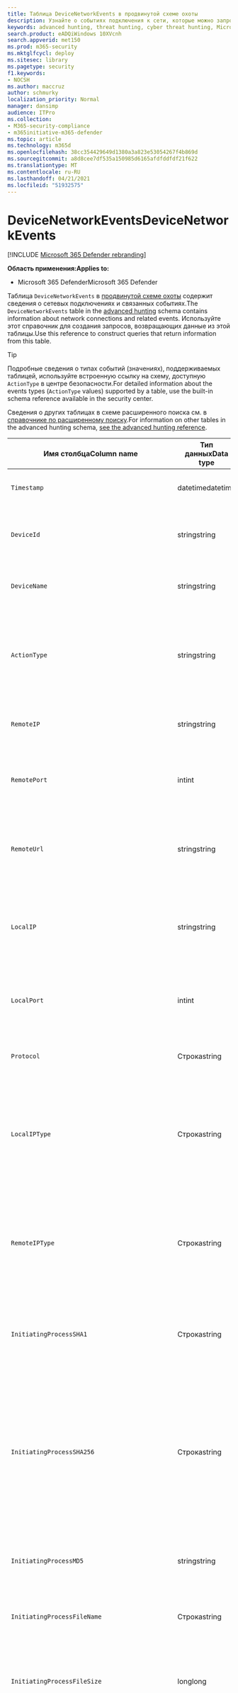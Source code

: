 ```yaml
---
title: Таблица DeviceNetworkEvents в продвинутой схеме охоты
description: Узнайте о событиях подключения к сети, которые можно запросить в таблице DeviceNetworkEvents в продвинутой схеме охоты
keywords: advanced hunting, threat hunting, cyber threat hunting, Microsoft 365 Defender, Microsoft 365, m365, search, query, telemetry, schema reference, kusto, table, column, data type, devicenetworkevents, NetworkCommunicationEvents, networkCommunicationEvents, network connection, remote ip, local ip
search.product: eADQiWindows 10XVcnh
search.appverid: met150
ms.prod: m365-security
ms.mktglfcycl: deploy
ms.sitesec: library
ms.pagetype: security
f1.keywords:
- NOCSH
ms.author: maccruz
author: schmurky
localization_priority: Normal
manager: dansimp
audience: ITPro
ms.collection:
- M365-security-compliance
- m365initiative-m365-defender
ms.topic: article
ms.technology: m365d
ms.openlocfilehash: 38cc354429649d1380a3a823e53054267f4b869d
ms.sourcegitcommit: a8d8cee7df535a150985d6165afdfddfdf21f622
ms.translationtype: MT
ms.contentlocale: ru-RU
ms.lasthandoff: 04/21/2021
ms.locfileid: "51932575"
---
```

# <a name="devicenetworkevents"></a><span data-ttu-id="ef63f-104">DeviceNetworkEvents</span><span class="sxs-lookup"><span data-stu-id="ef63f-104">DeviceNetworkEvents</span></span>

[!INCLUDE [Microsoft 365 Defender rebranding](../includes/microsoft-defender.md)]


<span data-ttu-id="ef63f-105">**Область применения:**</span><span class="sxs-lookup"><span data-stu-id="ef63f-105">**Applies to:**</span></span>
- <span data-ttu-id="ef63f-106">Microsoft 365 Defender</span><span class="sxs-lookup"><span data-stu-id="ef63f-106">Microsoft 365 Defender</span></span>



<span data-ttu-id="ef63f-107">Таблица `DeviceNetworkEvents` в [продвинутой схеме охоты](advanced-hunting-overview.md) содержит сведения о сетевых подключениях и связанных событиях.</span><span class="sxs-lookup"><span data-stu-id="ef63f-107">The `DeviceNetworkEvents` table in the [advanced hunting](advanced-hunting-overview.md) schema contains information about network connections and related events.</span></span> <span data-ttu-id="ef63f-108">Используйте этот справочник для создания запросов, возвращающих данные из этой таблицы.</span><span class="sxs-lookup"><span data-stu-id="ef63f-108">Use this reference to construct queries that return information from this table.</span></span>

>[!TIP]
> <span data-ttu-id="ef63f-109">Подробные сведения о типах событий (значениях), поддерживаемых таблицей, используйте встроенную ссылку на схему, доступную `ActionType` в центре безопасности.</span><span class="sxs-lookup"><span data-stu-id="ef63f-109">For detailed information about the events types (`ActionType` values) supported by a table, use the built-in schema reference available in the security center.</span></span>

<span data-ttu-id="ef63f-110">Сведения о других таблицах в схеме расширенного поиска см. в [справочнике по расширенному поиску](advanced-hunting-schema-tables.md).</span><span class="sxs-lookup"><span data-stu-id="ef63f-110">For information on other tables in the advanced hunting schema, [see the advanced hunting reference](advanced-hunting-schema-tables.md).</span></span>

| <span data-ttu-id="ef63f-111">Имя столбца</span><span class="sxs-lookup"><span data-stu-id="ef63f-111">Column name</span></span> | <span data-ttu-id="ef63f-112">Тип данных</span><span class="sxs-lookup"><span data-stu-id="ef63f-112">Data type</span></span> | <span data-ttu-id="ef63f-113">Описание</span><span class="sxs-lookup"><span data-stu-id="ef63f-113">Description</span></span> |
|-------------|-----------|-------------|
| `Timestamp` | <span data-ttu-id="ef63f-114">datetime</span><span class="sxs-lookup"><span data-stu-id="ef63f-114">datetime</span></span> | <span data-ttu-id="ef63f-115">Дата и время записи события</span><span class="sxs-lookup"><span data-stu-id="ef63f-115">Date and time when the event was recorded</span></span> |
| `DeviceId` | <span data-ttu-id="ef63f-116">string</span><span class="sxs-lookup"><span data-stu-id="ef63f-116">string</span></span> | <span data-ttu-id="ef63f-117">Уникальный идентификатор для обслуживаемого компьютера</span><span class="sxs-lookup"><span data-stu-id="ef63f-117">Unique identifier for the machine in the service</span></span> |
| `DeviceName` | <span data-ttu-id="ef63f-118">string</span><span class="sxs-lookup"><span data-stu-id="ef63f-118">string</span></span> | <span data-ttu-id="ef63f-119">Полное доменное имя компьютера</span><span class="sxs-lookup"><span data-stu-id="ef63f-119">Fully qualified domain name (FQDN) of the machine</span></span> |
| `ActionType` | <span data-ttu-id="ef63f-120">string</span><span class="sxs-lookup"><span data-stu-id="ef63f-120">string</span></span> | <span data-ttu-id="ef63f-121">Тип действий, которые вызвали событие.</span><span class="sxs-lookup"><span data-stu-id="ef63f-121">Type of activity that triggered the event.</span></span> <span data-ttu-id="ef63f-122">Подробные [сведения см. в](advanced-hunting-schema-tables.md?#get-schema-information-in-the-security-center) справке по схеме на портале</span><span class="sxs-lookup"><span data-stu-id="ef63f-122">See the [in-portal schema reference](advanced-hunting-schema-tables.md?#get-schema-information-in-the-security-center) for details</span></span> |
| `RemoteIP` | <span data-ttu-id="ef63f-123">string</span><span class="sxs-lookup"><span data-stu-id="ef63f-123">string</span></span> | <span data-ttu-id="ef63f-124">IP-адрес, к которому выполнено подключение</span><span class="sxs-lookup"><span data-stu-id="ef63f-124">IP address that was being connected to</span></span> |
| `RemotePort` | <span data-ttu-id="ef63f-125">int</span><span class="sxs-lookup"><span data-stu-id="ef63f-125">int</span></span> | <span data-ttu-id="ef63f-126">TCP-порт на удаленном устройстве, подключенного к</span><span class="sxs-lookup"><span data-stu-id="ef63f-126">TCP port on the remote device that was being connected to</span></span> |
| `RemoteUrl` | <span data-ttu-id="ef63f-127">string</span><span class="sxs-lookup"><span data-stu-id="ef63f-127">string</span></span> | <span data-ttu-id="ef63f-128">URL-адрес или полное доменное имя, к которому выполнено подключение</span><span class="sxs-lookup"><span data-stu-id="ef63f-128">URL or fully qualified domain name (FQDN) that was being connected to</span></span> |
| `LocalIP` | <span data-ttu-id="ef63f-129">string</span><span class="sxs-lookup"><span data-stu-id="ef63f-129">string</span></span> | <span data-ttu-id="ef63f-130">IP-адрес, присвоенный локальной машине, используемой во время связи</span><span class="sxs-lookup"><span data-stu-id="ef63f-130">IP address assigned to the local machine used during communication</span></span> |
| `LocalPort` | <span data-ttu-id="ef63f-131">int</span><span class="sxs-lookup"><span data-stu-id="ef63f-131">int</span></span> | <span data-ttu-id="ef63f-132">Порт TCP на локальной машине, используемой во время связи</span><span class="sxs-lookup"><span data-stu-id="ef63f-132">TCP port on the local machine used during communication</span></span> |
| `Protocol` | <span data-ttu-id="ef63f-133">Строка</span><span class="sxs-lookup"><span data-stu-id="ef63f-133">string</span></span> | <span data-ttu-id="ef63f-134">Протокол, используемый во время связи</span><span class="sxs-lookup"><span data-stu-id="ef63f-134">Protocol used during the communication</span></span> |
| `LocalIPType` | <span data-ttu-id="ef63f-135">Строка</span><span class="sxs-lookup"><span data-stu-id="ef63f-135">string</span></span> | <span data-ttu-id="ef63f-136">Тип IP-адресов, например public, Private, Reserved, Loopback, Teredo, FourToSixMapping и Broadcast</span><span class="sxs-lookup"><span data-stu-id="ef63f-136">Type of IP address, for example Public, Private, Reserved, Loopback, Teredo, FourToSixMapping, and Broadcast</span></span> |
| `RemoteIPType` | <span data-ttu-id="ef63f-137">Строка</span><span class="sxs-lookup"><span data-stu-id="ef63f-137">string</span></span> | <span data-ttu-id="ef63f-138">Тип IP-адресов, например public, Private, Reserved, Loopback, Teredo, FourToSixMapping и Broadcast</span><span class="sxs-lookup"><span data-stu-id="ef63f-138">Type of IP address, for example Public, Private, Reserved, Loopback, Teredo, FourToSixMapping, and Broadcast</span></span> |
| `InitiatingProcessSHA1` | <span data-ttu-id="ef63f-139">Строка</span><span class="sxs-lookup"><span data-stu-id="ef63f-139">string</span></span> | <span data-ttu-id="ef63f-140">SHA-1 процесса (файла изображений), который инициировал событие</span><span class="sxs-lookup"><span data-stu-id="ef63f-140">SHA-1 of the process (image file) that initiated the event</span></span> |
| `InitiatingProcessSHA256` | <span data-ttu-id="ef63f-141">Строка</span><span class="sxs-lookup"><span data-stu-id="ef63f-141">string</span></span> | <span data-ttu-id="ef63f-142">SHA-256 процесса (файла изображений), который инициировал событие.</span><span class="sxs-lookup"><span data-stu-id="ef63f-142">SHA-256 of the process (image file) that initiated the event.</span></span> <span data-ttu-id="ef63f-143">Это поле обычно не заполняется. Используйте столбец SHA1, если он доступен.</span><span class="sxs-lookup"><span data-stu-id="ef63f-143">This field is usually not populated — use the SHA1 column when available.</span></span> |
| `InitiatingProcessMD5` | <span data-ttu-id="ef63f-144">string</span><span class="sxs-lookup"><span data-stu-id="ef63f-144">string</span></span> | <span data-ttu-id="ef63f-145">AD5 hash of the process (image file), that initiated the event</span><span class="sxs-lookup"><span data-stu-id="ef63f-145">MD5 hash of the process (image file) that initiated the event</span></span> |
| `InitiatingProcessFileName` | <span data-ttu-id="ef63f-146">Строка</span><span class="sxs-lookup"><span data-stu-id="ef63f-146">string</span></span> | <span data-ttu-id="ef63f-147">Имя процесса, который инициировал событие</span><span class="sxs-lookup"><span data-stu-id="ef63f-147">Name of the process that initiated the event</span></span> |
| `InitiatingProcessFileSize` | <span data-ttu-id="ef63f-148">long</span><span class="sxs-lookup"><span data-stu-id="ef63f-148">long</span></span> | <span data-ttu-id="ef63f-149">Размер файла, который запустил процесс, ответственный за событие</span><span class="sxs-lookup"><span data-stu-id="ef63f-149">Size of the file that ran the process responsible for the event</span></span> |
| `InitiatingProcessVersionInfoCompanyName` | <span data-ttu-id="ef63f-150">Строка</span><span class="sxs-lookup"><span data-stu-id="ef63f-150">string</span></span> | <span data-ttu-id="ef63f-151">Название компании из сведений о версии процесса (файла изображений), ответственного за событие</span><span class="sxs-lookup"><span data-stu-id="ef63f-151">Company name from the version information of the process (image file) responsible for the event</span></span> |
| `InitiatingProcessVersionInfoProductName` | <span data-ttu-id="ef63f-152">Строка</span><span class="sxs-lookup"><span data-stu-id="ef63f-152">string</span></span> | <span data-ttu-id="ef63f-153">Имя продукта из сведений о версии процесса (файл изображений), ответственных за событие</span><span class="sxs-lookup"><span data-stu-id="ef63f-153">Product name from the version information of the process (image file) responsible for the event</span></span> |
| `InitiatingProcessVersionInfoProductVersion` | <span data-ttu-id="ef63f-154">Строка</span><span class="sxs-lookup"><span data-stu-id="ef63f-154">string</span></span> | <span data-ttu-id="ef63f-155">Версия продукта из сведений о версии процесса (файла изображений), ответственного за событие</span><span class="sxs-lookup"><span data-stu-id="ef63f-155">Product version from the version information of the process (image file) responsible for the event</span></span> |
| `InitiatingProcessVersionInfoInternalFileName` | <span data-ttu-id="ef63f-156">Строка</span><span class="sxs-lookup"><span data-stu-id="ef63f-156">string</span></span> | <span data-ttu-id="ef63f-157">Имя внутреннего файла из сведений о версии процесса (файла изображений), ответственного за событие</span><span class="sxs-lookup"><span data-stu-id="ef63f-157">Internal file name from the version information of the process (image file) responsible for the event</span></span> |
| `InitiatingProcessVersionInfoOriginalFileName` | <span data-ttu-id="ef63f-158">Строка</span><span class="sxs-lookup"><span data-stu-id="ef63f-158">string</span></span> | <span data-ttu-id="ef63f-159">Исходное имя файла из версии данных процесса (файла изображений), ответственного за событие</span><span class="sxs-lookup"><span data-stu-id="ef63f-159">Original file name from the version information of the process (image file) responsible for the event</span></span> |
| `InitiatingProcessVersionInfoFileDescription` | <span data-ttu-id="ef63f-160">Строка</span><span class="sxs-lookup"><span data-stu-id="ef63f-160">string</span></span> | <span data-ttu-id="ef63f-161">Описание из сведений о версии процесса (файла изображений), ответственного за событие</span><span class="sxs-lookup"><span data-stu-id="ef63f-161">Description from the version information of the process (image file) responsible for the event</span></span> |
| `InitiatingProcessId` | <span data-ttu-id="ef63f-162">int</span><span class="sxs-lookup"><span data-stu-id="ef63f-162">int</span></span> | <span data-ttu-id="ef63f-163">Процесс ID (PID) процесса, который инициировал событие</span><span class="sxs-lookup"><span data-stu-id="ef63f-163">Process ID (PID) of the process that initiated the event</span></span> |
| `InitiatingProcessCommandLine` | <span data-ttu-id="ef63f-164">Строка</span><span class="sxs-lookup"><span data-stu-id="ef63f-164">string</span></span> | <span data-ttu-id="ef63f-165">Командная строка, используемая для запуска процесса, инициированного событием</span><span class="sxs-lookup"><span data-stu-id="ef63f-165">Command line used to run the process that initiated the event</span></span> |
| `InitiatingProcessCreationTime` | <span data-ttu-id="ef63f-166">datetime</span><span class="sxs-lookup"><span data-stu-id="ef63f-166">datetime</span></span> | <span data-ttu-id="ef63f-167">Дата и время начала процесса запуска события</span><span class="sxs-lookup"><span data-stu-id="ef63f-167">Date and time when the process that initiated the event was started</span></span> |
| `InitiatingProcessFolderPath` | <span data-ttu-id="ef63f-168">Строка</span><span class="sxs-lookup"><span data-stu-id="ef63f-168">string</span></span> | <span data-ttu-id="ef63f-169">Папка, содержащая процесс (файл изображений), который инициировал событие</span><span class="sxs-lookup"><span data-stu-id="ef63f-169">Folder containing the process (image file) that initiated the event</span></span> |
| `InitiatingProcessParentFileName` | <span data-ttu-id="ef63f-170">Строка</span><span class="sxs-lookup"><span data-stu-id="ef63f-170">string</span></span> | <span data-ttu-id="ef63f-171">Имя родительского процесса, который породил процесс, ответственный за событие</span><span class="sxs-lookup"><span data-stu-id="ef63f-171">Name of the parent process that spawned the process responsible for the event</span></span> |
| `InitiatingProcessParentId` | <span data-ttu-id="ef63f-172">int</span><span class="sxs-lookup"><span data-stu-id="ef63f-172">int</span></span> | <span data-ttu-id="ef63f-173">Process ID (PID) родительского процесса, который породил процесс, ответственный за событие</span><span class="sxs-lookup"><span data-stu-id="ef63f-173">Process ID (PID) of the parent process that spawned the process responsible for the event</span></span> |
| `InitiatingProcessParentCreationTime` | <span data-ttu-id="ef63f-174">datetime</span><span class="sxs-lookup"><span data-stu-id="ef63f-174">datetime</span></span> | <span data-ttu-id="ef63f-175">Дата и время запуска родительского процесса, ответственного за событие</span><span class="sxs-lookup"><span data-stu-id="ef63f-175">Date and time when the parent of the process responsible for the event was started</span></span> |
| `InitiatingProcessAccountDomain` | <span data-ttu-id="ef63f-176">Строка</span><span class="sxs-lookup"><span data-stu-id="ef63f-176">string</span></span> | <span data-ttu-id="ef63f-177">Домен учетной записи, которая управляла процессом, ответственным за событие</span><span class="sxs-lookup"><span data-stu-id="ef63f-177">Domain of the account that ran the process responsible for the event</span></span> |
| `InitiatingProcessAccountName` | <span data-ttu-id="ef63f-178">Строка</span><span class="sxs-lookup"><span data-stu-id="ef63f-178">string</span></span> | <span data-ttu-id="ef63f-179">Имя пользователя учетной записи, которая запустила процесс, ответственный за событие</span><span class="sxs-lookup"><span data-stu-id="ef63f-179">User name of the account that ran the process responsible for the event</span></span> |
| `InitiatingProcessAccountSid` | <span data-ttu-id="ef63f-180">Строка</span><span class="sxs-lookup"><span data-stu-id="ef63f-180">string</span></span> | <span data-ttu-id="ef63f-181">Идентификатор безопасности (SID) учетной записи, которая управляла процессом, ответственным за событие</span><span class="sxs-lookup"><span data-stu-id="ef63f-181">Security Identifier (SID) of the account that ran the process responsible for the event</span></span> |
| `InitiatingProcessAccountUpn` | <span data-ttu-id="ef63f-182">Строка</span><span class="sxs-lookup"><span data-stu-id="ef63f-182">string</span></span> | <span data-ttu-id="ef63f-183">Основное имя пользователя (UPN) учетной записи, которая управляла процессом, ответственным за событие</span><span class="sxs-lookup"><span data-stu-id="ef63f-183">User principal name (UPN) of the account that ran the process responsible for the event</span></span> |
| `InitiatingProcessAccountObjectId` | <span data-ttu-id="ef63f-184">Строка</span><span class="sxs-lookup"><span data-stu-id="ef63f-184">string</span></span> | <span data-ttu-id="ef63f-185">ID объекта Azure AD учетной записи пользователя, которая запустила процесс, ответственный за событие</span><span class="sxs-lookup"><span data-stu-id="ef63f-185">Azure AD object ID of the user account that ran the process responsible for the event</span></span> |
| `InitiatingProcessIntegrityLevel` | <span data-ttu-id="ef63f-186">Строка</span><span class="sxs-lookup"><span data-stu-id="ef63f-186">string</span></span> | <span data-ttu-id="ef63f-187">Уровень целостности процесса, который инициировал событие.</span><span class="sxs-lookup"><span data-stu-id="ef63f-187">Integrity level of the process that initiated the event.</span></span> <span data-ttu-id="ef63f-188">Windows назначает уровни целостности процессам, основанным на определенных характеристиках, например, если они были запущены из скачивания в Интернете.</span><span class="sxs-lookup"><span data-stu-id="ef63f-188">Windows assigns integrity levels to processes based on certain characteristics, such as if they were launched from an internet download.</span></span> <span data-ttu-id="ef63f-189">Эти уровни целостности влияют на разрешения на ресурсы</span><span class="sxs-lookup"><span data-stu-id="ef63f-189">These integrity levels influence permissions to resources</span></span> |
| `InitiatingProcessTokenElevation` | <span data-ttu-id="ef63f-190">Строка</span><span class="sxs-lookup"><span data-stu-id="ef63f-190">string</span></span> | <span data-ttu-id="ef63f-191">Тип маркера, указывающий на наличие или отсутствие высоты привилегий управления пользовательским доступом (UAC), применяемой к процессу, инициировал событие.</span><span class="sxs-lookup"><span data-stu-id="ef63f-191">Token type indicating the presence or absence of User Access Control (UAC) privilege elevation applied to the process that initiated the event</span></span> |
| `ReportId` | <span data-ttu-id="ef63f-192">long</span><span class="sxs-lookup"><span data-stu-id="ef63f-192">long</span></span> | <span data-ttu-id="ef63f-193">Идентификатор события на основе повторяющегося счетчика.</span><span class="sxs-lookup"><span data-stu-id="ef63f-193">Event identifier based on a repeating counter.</span></span> <span data-ttu-id="ef63f-194">Для определения уникальных событий этот столбец должен использоваться в сочетании со столбцами DeviceName и Timestamp.</span><span class="sxs-lookup"><span data-stu-id="ef63f-194">To identify unique events, this column must be used in conjunction with the DeviceName and Timestamp columns</span></span> |
| `AppGuardContainerId` | <span data-ttu-id="ef63f-195">Строка</span><span class="sxs-lookup"><span data-stu-id="ef63f-195">string</span></span> | <span data-ttu-id="ef63f-196">Идентификатор виртуализированного контейнера, используемого службой Application Guard для изоляции активности браузера</span><span class="sxs-lookup"><span data-stu-id="ef63f-196">Identifier for the virtualized container used by Application Guard to isolate browser activity</span></span> |
| `AdditionalFields` | <span data-ttu-id="ef63f-197">Строка</span><span class="sxs-lookup"><span data-stu-id="ef63f-197">string</span></span> | <span data-ttu-id="ef63f-198">Дополнительные сведения о событии в формате массива JSON</span><span class="sxs-lookup"><span data-stu-id="ef63f-198">Additional information about the event in JSON array format</span></span> |

## <a name="related-topics"></a><span data-ttu-id="ef63f-199">Похожие темы</span><span class="sxs-lookup"><span data-stu-id="ef63f-199">Related topics</span></span>
- [<span data-ttu-id="ef63f-200">Обзор расширенной охоты</span><span class="sxs-lookup"><span data-stu-id="ef63f-200">Advanced hunting overview</span></span>](advanced-hunting-overview.md)
- [<span data-ttu-id="ef63f-201">Изучение языка запросов</span><span class="sxs-lookup"><span data-stu-id="ef63f-201">Learn the query language</span></span>](advanced-hunting-query-language.md)
- [<span data-ttu-id="ef63f-202">Использование общих запросов</span><span class="sxs-lookup"><span data-stu-id="ef63f-202">Use shared queries</span></span>](advanced-hunting-shared-queries.md)
- [<span data-ttu-id="ef63f-203">Охота на различных устройствах, в письмах, приложениях и удостоверениях</span><span class="sxs-lookup"><span data-stu-id="ef63f-203">Hunt across devices, emails, apps, and identities</span></span>](advanced-hunting-query-emails-devices.md)
- [<span data-ttu-id="ef63f-204">Сведения о схеме</span><span class="sxs-lookup"><span data-stu-id="ef63f-204">Understand the schema</span></span>](advanced-hunting-schema-tables.md)
- [<span data-ttu-id="ef63f-205">Применение рекомендаций по использованию запросов</span><span class="sxs-lookup"><span data-stu-id="ef63f-205">Apply query best practices</span></span>](advanced-hunting-best-practices.md)
